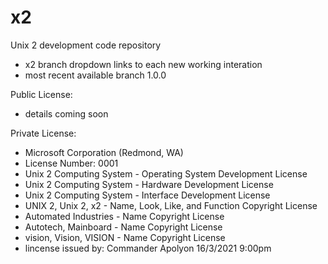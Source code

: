 # x2
Unix 2 development code repository
- x2 branch dropdown links to each new working interation
- most recent available branch 1.0.0

Public License:
- details coming soon

Private License:
- Microsoft Corporation (Redmond, WA)
- License Number: 0001
- Unix 2 Computing System  - Operating System Development License
- Unix 2 Computing System  - Hardware Development License
- Unix 2 Computing System  - Interface Development License
- UNIX 2, Unix 2, x2       - Name, Look, Like, and Function Copyright License
- Automated Industries     - Name Copyright License
- Autotech, Mainboard      - Name Copyright License
- vision, Vision, VISION   - Name Copyright License
- lincense issued by: Commander Apolyon 16/3/2021 9:00pm
